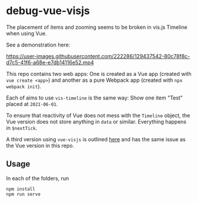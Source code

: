 # debug-vue-visjs

The placement of items and zooming seems to be broken in vis.js Timeline when using Vue.

See a demonstration here: 

https://user-images.githubusercontent.com/222286/129437542-80c78f8c-d7c5-41f6-a68e-e7db14116e52.mp4

This repo contains two web apps:
One is created as a Vue app (created with `vue create <app>`) and another as a pure Webpack app (created with `npx webpack init`).

Each of aims to use `vis-timeline` is the same way:
Show one item "Test" placed at `2021-06-01`.

To ensure that reactivity of Vue does not mess with the `Timeline` object, the Vue version does not store anything in `data` or similar. Everything happens in `$nextTick`.

A third version using `vue-visjs` is outlined [here](https://github.com/sjmallon/vue-visjs/issues/17) and has the same issue as the Vue version in this repo.


## Usage

In each of the folders, run

```
npm install
npm run serve
```
